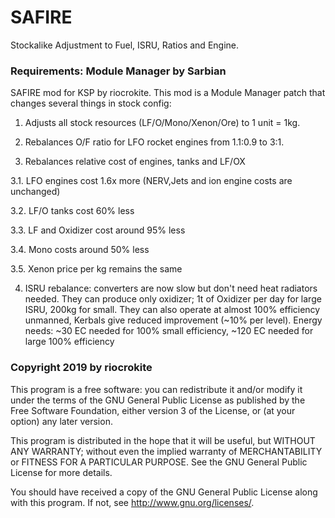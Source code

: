 # SAFIRE
Stockalike Adjustment to Fuel, ISRU, Ratios and Engine.

### Requirements: Module Manager by Sarbian

SAFIRE mod for KSP by riocrokite. This mod is a Module Manager patch that changes several things in stock config:

1. Adjusts all stock resources (LF/O/Mono/Xenon/Ore) to 1 unit = 1kg.

2. Rebalances O/F ratio for LFO rocket engines from 1.1:0.9 to 3:1.

3. Rebalances relative cost of engines, tanks and LF/OX

3.1. LFO engines cost 1.6x more (NERV,Jets and ion engine costs are unchanged)

3.2. LF/O tanks cost 60% less

3.3. LF and Oxidizer cost around 95% less

3.4. Mono costs around 50% less

3.5. Xenon price per kg remains the same

4. ISRU rebalance: converters are now slow but don't need heat radiators needed. They can produce only oxidizer; 1t of Oxidizer per day for large ISRU, 200kg for small. They can also operate at almost 100% efficiency unmanned, Kerbals give reduced improvement (~10% per level). Energy needs: ~30 EC needed for 100% small efficiency, ~120 EC needed for large 100% efficiency

### Copyright 2019 by riocrokite

This program is a free software: you can redistribute it and/or modify it under the terms of the GNU General Public License as published by the Free Software Foundation, either version 3 of the License, or (at your option) any later version.

This program is distributed in the hope that it will be useful, but WITHOUT ANY WARRANTY; without even the implied warranty of MERCHANTABILITY or FITNESS FOR A PARTICULAR PURPOSE.  See the GNU General Public License for more details.

You should have received a copy of the GNU General Public License along with this program.  If not, see <http://www.gnu.org/licenses/>.
